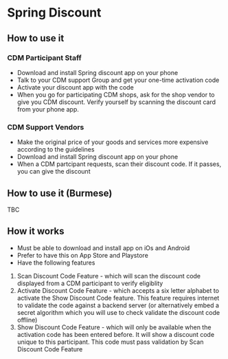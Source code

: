# Spring Discount

## How to use it

### CDM Participant Staff
* Download and install Spring discount app on your phone
* Talk to your CDM support Group and get your one-time activation code
* Activate your discount app with the code
* When you go for participating CDM shops, ask for the shop vendor to give you CDM discount. Verify yourself by scanning the discount card from your phone app.

### CDM Support Vendors
* Make the original price of your goods and services more expensive according to the guidelines
* Download and install Spring discount app on your phone
* When a CDM partcipant requests, scan their discount code. If it passes,  you can give the discount 

## How to use it (Burmese)
TBC

## How it works
* Must be able to download and install app on iOs and Android
* Prefer to have this on App Store and Playstore
* Have the following features
1. Scan Discount Code Feature - which will scan the discount code displayed from a CDM participant to verify eligiblity
2. Activate Discount Code Feature - which accepts a six letter alphabet to activate the Show Discount Code feature. This feature requires internet to validate the code against a backend server (or alternatively embed a secret algorithm which you will use to check validate the discount code offline)
3. Show Discount Code Feature - which will only be available when the activation code has been entered before. It will show a discount code unique to this participant. This code must pass validation by Scan Discount Code Feature

